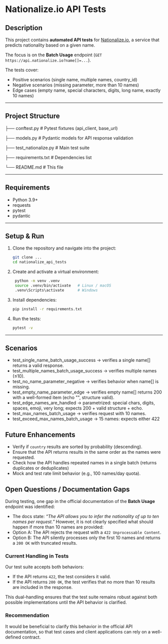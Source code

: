 # Nationalize.io API Tests

## Description
This project contains **automated API tests** for [Nationalize.io](https://nationalize.io/documentation), a service that predicts nationality based on a given name.

The focus is on the **Batch Usage** endpoint (`GET https://api.nationalize.io?name[]=...`).

The tests cover:
- Positive scenarios (single name, multiple names, country_id)
- Negative scenarios (missing parameter, more than 10 names)
- Edge cases (empty name, special characters, digits, long name, exactly 10 names)

---

## Project Structure

├── conftest.py # Pytest fixtures (api_client, base_url)

├── models.py # Pydantic models for API response validation

├── test_nationalize.py # Main test suite

├── requirements.txt # Dependencies list

└── README.md # This file

---

## Requirements
- Python 3.9+
- requests
- pytest
- pydantic

---

## Setup & Run
1. Clone the repository and navigate into the project:
   ```bash
   git clone ...
   cd nationalize_api_tests

2. Create and activate a virtual environment:
   ```bash
    python -m venv .venv
    source .venv/bin/activate   # Linux / macOS
    .venv\Scripts\activate      # Windows

3. Install dependencies:
    ```bash
    pip install -r requirements.txt

4. Run the tests:
    ```bash
    pytest -v

---

## Scenarios

- test_single_name_batch_usage_success → verifies a single name[] returns a valid response.
- test_multiple_names_batch_usage_success → verifies multiple names (≤10).
- test_no_name_parameter_negative → verifies behavior when name[] is missing.
- test_empty_name_parameter_edge → verifies empty name[] returns 200 with a well-formed item (echo "", structure valid).
- test_edge_names_are_handled → parametrized: special chars, digits, spaces, emoji, very long; expects 200 + valid structure + echo.
- test_max_names_batch_usage → verifies request with 10 names.
- test_exceed_max_names_batch_usage → 15 names: expects either 422

## Future Enhancements
- Verify if `country` results are sorted by probability (descending).
- Ensure that the API returns results in the same order as the names were requested.
- Check how the API handles repeated names in a single batch (returns duplicates or deduplicates)
- Mock and test rate limit behavior (e.g., 100 names/day quota).

## Open Questions / Documentation Gaps

During testing, one gap in the official documentation of the **Batch Usage** endpoint was identified:

- The docs state: *“The API allows you to infer the nationality of up to ten names per request.”*
  However, it is not clearly specified what should happen if more than 10 names are provided:
- Option A: The API rejects the request with a `422 Unprocessable Content`.
- Option B: The API silently processes only the first 10 names and returns a `200 OK` with truncated results.

### Current Handling in Tests
Our test suite accepts both behaviors:
- If the API returns `422`, the test considers it valid.
- If the API returns `200 OK`, the test verifies that no more than 10 results are included in the response.

This dual-handling ensures that the test suite remains robust against both possible implementations until the API behavior is clarified.

### Recommendation
It would be beneficial to clarify this behavior in the official API documentation, so that test cases and client applications can rely on a well-defined contract.
